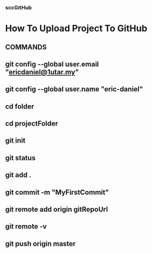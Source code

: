 ### sccGitHub

# How To Upload Project To GitHub

## **COMMANDS**

## git config --global user.email "ericdaniel@1utar.my"

## git config --global user.name "eric-daniel"

## cd folder

## cd projectFolder

## git init

## git status

## git add .

## git commit -m "MyFirstCommit"

## git remote add origin gitRepoUrl

## git remote -v

## git push origin master
